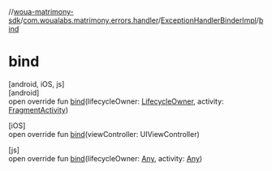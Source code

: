 //[woua-matrimony-sdk](../../../index.md)/[com.woualabs.matrimony.errors.handler](../index.md)/[ExceptionHandlerBinderImpl](index.md)/[bind](bind.md)

# bind

[android, iOS, js]\
[android]\
open override fun [bind](bind.md)(lifecycleOwner: [LifecycleOwner](https://developer.android.com/reference/kotlin/androidx/lifecycle/LifecycleOwner.html), activity: [FragmentActivity](https://developer.android.com/reference/kotlin/androidx/fragment/app/FragmentActivity.html))

[iOS]\
open override fun [bind](index.md#-2145935927%2FFunctions%2F2061961823)(viewController: UIViewController)

[js]\
open override fun [bind](index.md#-563080094%2FFunctions%2F951734917)(lifecycleOwner: [Any](https://kotlinlang.org/api/latest/jvm/stdlib/kotlin/-any/index.html), activity: [Any](https://kotlinlang.org/api/latest/jvm/stdlib/kotlin/-any/index.html))

